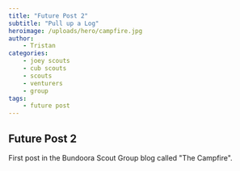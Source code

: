 ```yaml
---
title: "Future Post 2"
subtitle: "Pull up a Log"
heroimage: /uploads/hero/campfire.jpg
author:
    - Tristan
categories:
    - joey scouts
    - cub scouts
    - scouts
    - venturers
    - group
tags:
    - future post
---
```


## Future Post 2

First post in the Bundoora Scout Group blog called "The Campfire".